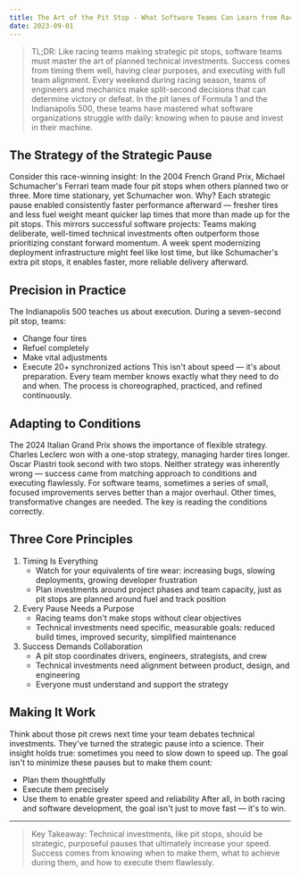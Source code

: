 ```yaml
---
title: The Art of the Pit Stop - What Software Teams Can Learn from Racing
date: 2023-09-01
---
```


> TL;DR: Like racing teams making strategic pit stops, software teams must master the art of planned technical investments. Success comes from timing them well, having clear purposes, and executing with full team alignment.
Every weekend during racing season, teams of engineers and mechanics make split-second decisions that can determine victory or defeat. In the pit lanes of Formula 1 and the Indianapolis 500, these teams have mastered what software organizations struggle with daily: knowing when to pause and invest in their machine.

## The Strategy of the Strategic Pause
Consider this race-winning insight: In the 2004 French Grand Prix, Michael Schumacher's Ferrari team made four pit stops when others planned two or three. More time stationary, yet Schumacher won. Why? Each strategic pause enabled consistently faster performance afterward — fresher tires and less fuel weight meant quicker lap times that more than made up for the pit stops.
This mirrors successful software projects: Teams making deliberate, well-timed technical investments often outperform those prioritizing constant forward momentum. A week spent modernizing deployment infrastructure might feel like lost time, but like Schumacher's extra pit stops, it enables faster, more reliable delivery afterward.

## Precision in Practice
The Indianapolis 500 teaches us about execution. During a seven-second pit stop, teams:
- Change four tires
- Refuel completely
- Make vital adjustments
- Execute 20+ synchronized actions
This isn't about speed — it's about preparation. Every team member knows exactly what they need to do and when. The process is choreographed, practiced, and refined continuously.

## Adapting to Conditions
The 2024 Italian Grand Prix shows the importance of flexible strategy. Charles Leclerc won with a one-stop strategy, managing harder tires longer. Oscar Piastri took second with two stops. Neither strategy was inherently wrong — success came from matching approach to conditions and executing flawlessly.
For software teams, sometimes a series of small, focused improvements serves better than a major overhaul. Other times, transformative changes are needed. The key is reading the conditions correctly.

## Three Core Principles
1. Timing Is Everything
   - Watch for your equivalents of tire wear: increasing bugs, slowing deployments, growing developer frustration
   - Plan investments around project phases and team capacity, just as pit stops are planned around fuel and track position
2. Every Pause Needs a Purpose
   - Racing teams don't make stops without clear objectives
   - Technical investments need specific, measurable goals: reduced build times, improved security, simplified maintenance
3. Success Demands Collaboration
   - A pit stop coordinates drivers, engineers, strategists, and crew
   - Technical investments need alignment between product, design, and engineering
   - Everyone must understand and support the strategy

## Making It Work
Think about those pit crews next time your team debates technical investments. They've turned the strategic pause into a science. Their insight holds true: sometimes you need to slow down to speed up.
The goal isn't to minimize these pauses but to make them count:
- Plan them thoughtfully
- Execute them precisely
- Use them to enable greater speed and reliability
After all, in both racing and software development, the goal isn't just to move fast — it's to win.
---
> Key Takeaway: Technical investments, like pit stops, should be strategic, purposeful pauses that ultimately increase your speed. Success comes from knowing when to make them, what to achieve during them, and how to execute them flawlessly.